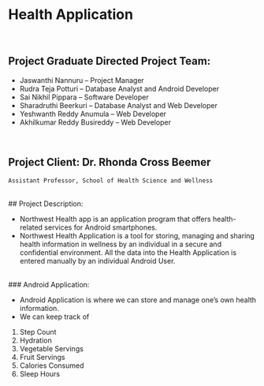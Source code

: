 # Health Application
<br>

## Project Graduate Directed Project Team: 

*	Jaswanthi Nannuru – Project Manager
*	Rudra Teja Potturi – Database Analyst and Android Developer
*	Sai Nikhil Pippara – Software Developer
* Sharadruthi Beerkuri – Database Analyst and Web Developer
*	Yeshwanth Reddy Anumula – Web Developer
*	Akhilkumar Reddy Busireddy – Web Developer
<br>

## Project Client: Dr. Rhonda Cross Beemer
    Assistant Professor, School of Health Science and Wellness 
<br>
## Project Description: 

*	Northwest Health app is an application program that offers health-related services for Android smartphones.
*	Northwest Health Application is a tool for storing, managing and sharing health information in wellness by an individual in a secure       and confidential environment. All the data into the Health Application is entered manually by an individual Android User.
<br>
### Android Application:

*	Android Application is where we can store and manage one’s own health information.
*	We can keep track of
1.	Step Count
2.	Hydration
3.	Vegetable Servings
4.	Fruit Servings
5.	Calories Consumed
6.	Sleep Hours


